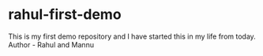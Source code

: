 
# rahul-first-demo
This is my first demo repository and I have started this in my life from today.
<br>
Author - Rahul and Mannu 

